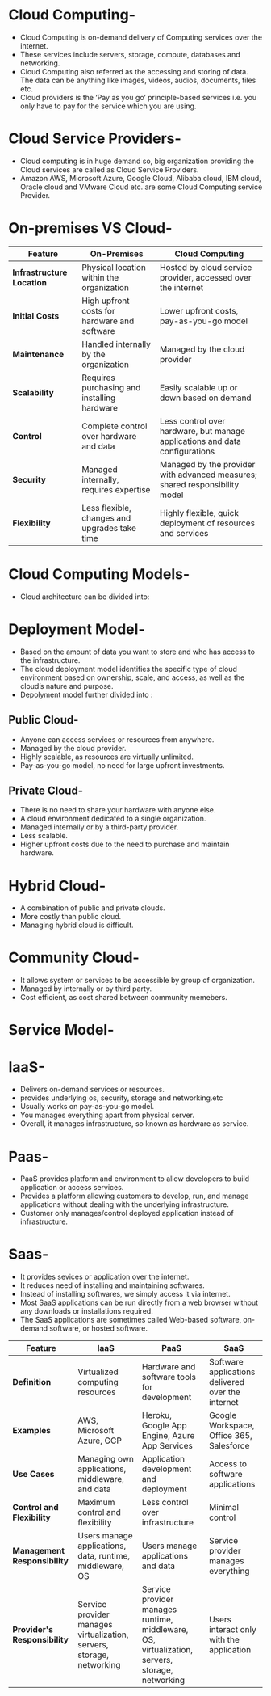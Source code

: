 # Cloud Computing-

- Cloud Computing is on-demand delivery of Computing services over the internet.
- These services include servers, storage, compute, databases and networking.
- Cloud Computing also referred as the accessing and storing of data. The data can be anything like images, videos, audios, documents, files etc.
- Cloud providers is the ‘Pay as you go’ principle-based services i.e. you only have to pay for the service which you are using.

# Cloud Service Providers-
- Cloud computing is in huge demand so, big organization providing the Cloud services are called as Cloud Service Providers.
- Amazon AWS, Microsoft Azure, Google Cloud, Alibaba cloud, IBM cloud, Oracle cloud and VMware Cloud etc. are some Cloud Computing service Provider.

# On-premises VS Cloud-

| Feature                  | On-Premises                                 | Cloud Computing                           |
|--------------------------|---------------------------------------------|-------------------------------------------|
| **Infrastructure Location** | Physical location within the organization | Hosted by cloud service provider, accessed over the internet |
| **Initial Costs**        | High upfront costs for hardware and software | Lower upfront costs, pay-as-you-go model  |
| **Maintenance**          | Handled internally by the organization      | Managed by the cloud provider             |
| **Scalability**          | Requires purchasing and installing hardware | Easily scalable up or down based on demand |
| **Control**              | Complete control over hardware and data     | Less control over hardware, but manage applications and data configurations |
| **Security**             | Managed internally, requires expertise      | Managed by the provider with advanced measures; shared responsibility model |
| **Flexibility**          | Less flexible, changes and upgrades take time | Highly flexible, quick deployment of resources and services |


# Cloud Computing Models-
- Cloud architecture can be divided into:

# Deployment Model-
- Based on the amount of data you want to store and who has access to the infrastructure.
- The cloud deployment model identifies the specific type of cloud environment based on ownership, scale, and access, as well as the cloud’s nature and purpose.
- Depolyment model further divided into :
## Public Cloud-
- Anyone can access services or resources from anywhere.
- Managed by the cloud provider.
- Highly scalable, as resources are virtually unlimited.
- Pay-as-you-go model, no need for large upfront investments.
## Private Cloud-
- There is no need to share your hardware with anyone else.
- A cloud environment dedicated to a single organization.
- Managed internally or by a third-party provider.
- Less scalable.
- Higher upfront costs due to the need to purchase and maintain hardware.
# Hybrid Cloud-
- A combination of public and private clouds.
- More costly than public cloud.
- Managing hybrid cloud is difficult.
# Community Cloud-
- It allows system or services to be accessible by group of organization.
- Managed by internally or by third party.
- Cost efficient, as cost shared between community memebers.

# Service Model-

# IaaS-

- Delivers on-demand services or resources.
- provides underlying os, security, storage and networking.etc
- Usually works on pay-as-you-go model.
- You manages everything apart from physical server.
- Overall, it manages infrastructure, so known as hardware as service.

# Paas-
- PaaS provides platform and environment to allow developers to build application or access services.
- Provides a platform allowing customers to develop, run, and manage applications without dealing with the underlying infrastructure.
- Customer only manages/control deployed application instead of infrastructure.

# Saas- 
- It provides sevices or application over the internet.
- It reduces need of installing and maintaining softwares.
- Instead of installing softwares, we simply access it via internet.
- Most SaaS applications can be run directly from a web browser without any downloads or installations required.
- The SaaS applications are sometimes called Web-based software, on-demand software, or hosted software.


| Feature                  | IaaS                              | PaaS                             | SaaS                           |
|--------------------------|-----------------------------------|----------------------------------|--------------------------------|
| **Definition**           | Virtualized computing resources   | Hardware and software tools for development | Software applications delivered over the internet |
| **Examples**             | AWS, Microsoft Azure, GCP         | Heroku, Google App Engine, Azure App Services | Google Workspace, Office 365, Salesforce |
| **Use Cases**            | Managing own applications, middleware, and data | Application development and deployment | Access to software applications |
| **Control and Flexibility** | Maximum control and flexibility | Less control over infrastructure | Minimal control |
| **Management Responsibility** | Users manage applications, data, runtime, middleware, OS | Users manage applications and data | Service provider manages everything |
| **Provider's Responsibility** | Service provider manages virtualization, servers, storage, networking | Service provider manages runtime, middleware, OS, virtualization, servers, storage, networking | Users interact only with the application |
